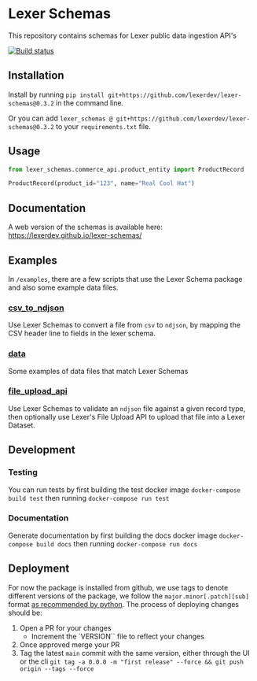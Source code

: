 # Lexer Schemas

This repository contains schemas for Lexer public data ingestion API's

[![Build status](https://badge.buildkite.com/71b600da5678c24261116bf2ba456e9760207385a5d1cce223.svg)](https://buildkite.com/lexer/lexer-schemas)

## Installation
Install by running `pip install git+https://github.com/lexerdev/lexer-schemas@0.3.2` in the command line.

Or you can add `lexer_schemas @ git+https://github.com/lexerdev/lexer-schemas@0.3.2` to your `requirements.txt` file.

## Usage
```python
from lexer_schemas.commerce_api.product_entity import ProductRecord

ProductRecord(product_id="123", name="Real Cool Hat")
```

## Documentation
A web version of the schemas is available here: https://lexerdev.github.io/lexer-schemas/

## Examples

In `/examples`, there are a few scripts that use the Lexer Schema package and also some example data files.

### [csv\_to\_ndjson](examples/csv_to_ndjson/)
Use Lexer Schemas to convert a file from `csv` to `ndjson`, by mapping the CSV header line to fields in the lexer schema.

### [data](examples/data/)
Some examples of data files that match Lexer Schemas

### [file\_upload\_api](examples/file_upload_api/)
Use Lexer Schemas to validate an `ndjson` file against a given record type, then optionally use Lexer's File Upload API to upload that file into a Lexer Dataset.

## Development

### Testing
You can run tests by first building the test docker image `docker-compose build test` then running `docker-compose run test`

### Documentation
Generate documentation by first building the docs docker image `docker-compose build docs` then running `docker-compose run docs`

## Deployment
For now the package is installed from github, we use tags to denote different versions of the package, we follow the `major.minor[.patch][sub]` format [as recommended by python](https://docs.python.org/3/distutils/setupscript.html#additional-meta-data).
The process of deploying changes should be:
1. Open a PR for your changes
    - Increment the `VERSION`` file to reflect your changes
2. Once approved merge your PR
3. Tag the latest `main` commit with the same version, either through the UI or the cli `git tag -a 0.0.0 -m "first release" --force && git push origin --tags --force`
